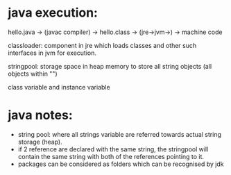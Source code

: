 # java execution:
hello.java -> (javac compiler) -> hello.class -> (jre->jvm->) -> machine code

classloader: component in jre which loads classes and other such interfaces in jvm for execution. 

stringpool: storage space in heap memory to store all string objects (all objects within "")

class variable and instance variable

# java notes:
- string pool: where all strings variable are referred towards actual string storage (heap).
- if 2 reference are declared with the same string, the stringpool will contain the same string with both of the references pointing to it. 
- packages can be considered as folders which can be recognised by jdk
